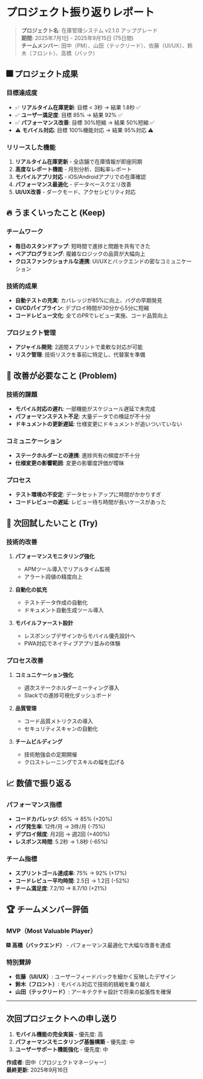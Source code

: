 # プロジェクト振り返りレポート

> **プロジェクト名**: 在庫管理システム v2.1.0 アップグレード  
> **期間**: 2025年7月1日 - 2025年9月15日 (75日間)  
> **チームメンバー**: 田中（PM）、山田（テックリード）、佐藤（UI/UX）、鈴木（フロント）、高橋（バック）

## 🎆 プロジェクト成果

### 目標達成度
- ✅ **リアルタイム在庫更新**: 目標 < 3秒 → 結果 1.8秒 ✅
- ✅ **ユーザー満足度**: 目標 85% → 結果 92% ✅
- ✅ **パフォーマンス改善**: 目標 30%短縮 → 結果 50%短縮 ✅
- ⚠️ **モバイル対応**: 目標 100%機能対応 → 結果 95%対応 ⚠️

### リリースした機能
1. **リアルタイム在庫更新** - 全店舗で在庫情報が即座同期
2. **高度なレポート機能** - 月別分析、回転率レポート
3. **モバイルアプリ対応** - iOS/Androidアプリでの在庫確認
4. **パフォーマンス最適化** - データベースクエリ改善
5. **UI/UX改善** - ダークモード、アクセシビリティ対応

## 🔥 うまくいったこと (Keep)

### チームワーク
- **毎日のスタンドアップ**: 短時間で進捗と問題を共有できた
- **ペアプログラミング**: 複雑なロジックの品質が大幅向上
- **クロスファンクショナルな連携**: UI/UXとバックエンドの密なコミュニケーション

### 技術的成果
- **自動テストの充実**: カバレッジが85%に向上、バグの早期発見
- **CI/CDパイプライン**: デプロイ時間が30分から5分に短縮
- **コードレビュー文化**: 全てのPRでレビュー実施、コード品質向上

### プロジェクト管理
- **アジャイル開発**: 2週間スプリントで柔軟な対応が可能
- **リスク管理**: 技術リスクを事前に特定し、代替案を準備

## 🔧 改善が必要なこと (Problem)

### 技術的課題
- **モバイル対応の遅れ**: 一部機能がスケジュール遅延で未完成
- **パフォーマンステスト不足**: 大量データでの検証が不十分
- **ドキュメントの更新遅延**: 仕様変更にドキュメントが追いついていない

### コミュニケーション
- **ステークホルダーとの連携**: 進捗共有の頻度が不十分
- **仕様変更の影響範囲**: 変更の影響度評価が曖昧

### プロセス
- **テスト環境の不安定**: データセットアップに時間がかかりすぎ
- **コードレビューの遅延**: レビュー待ち時間が長いケースがあった

## 🚀 次回試したいこと (Try)

### 技術的改善
1. **パフォーマンスモニタリング強化**
   - APMツール導入でリアルタイム監視
   - アラート闾値の精度向上

2. **自動化の拡充**
   - テストデータ作成の自動化
   - ドキュメント自動生成ツール導入

3. **モバイルファースト設計**
   - レスポンシブデザインからモバイル優先設計へ
   - PWA対応でネイティブアプリ並みの体験

### プロセス改善
1. **コミュニケーション強化**
   - 週次ステークホルダーミーティング導入
   - Slackでの進捗可視化ダッシュボード

2. **品質管理**
   - コード品質メトリクスの導入
   - セキュリティスキャンの自動化

3. **チームビルディング**
   - 技術勉強会の定期開催
   - クロストレーニングでスキルの幅を広げる

## 📈 数値で振り返る

### パフォーマンス指標
- **コードカバレッジ**: 65% → 85% (+20%)
- **バグ発生率**: 12件/月 → 3件/月 (-75%)
- **デプロイ频度**: 月2回 → 週2回 (+400%)
- **レスポンス時間**: 5.2秒 → 1.8秒 (-65%)

### チーム指標
- **スプリントゴール達成率**: 75% → 92% (+17%)
- **コードレビュー平均時間**: 2.5日 → 1.2日 (-52%)
- **チーム満足度**: 7.2/10 → 8.7/10 (+21%)

## 🏆 チームメンバー評価

### MVP（Most Valuable Player）
🎆 **高橋（バックエンド）** - パフォーマンス最適化で大幅な改善を達成

### 特別賛辞
- **佐藤（UI/UX）**: ユーザーフィードバックを細かく反映したデザイン
- **鈴木（フロント）**: モバイル対応で技術的挑戦を乗り越え
- **山田（テックリード）**: アーキテクチャ設計で将来の拡張性を確保

---

## 次回プロジェクトへの申し送り

1. **モバイル機能の完全実装** - 優先度: 高
2. **パフォーマンスモニタリング基盤構築** - 優先度: 中
3. **ユーザーサポート機能強化** - 優先度: 中

**作成者**: 田中（プロジェクトマネージャー）  
**最終更新**: 2025年9月16日
